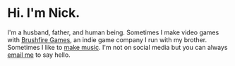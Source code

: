 # Hi. I'm Nick.

I'm a husband, father, and human being. Sometimes I make video games with [Brushfire Games](https://brushfire.games), an indie game company I run with my brother. Sometimes I like to [make music](https://soundcloud.com/nickgravelyn). I'm not on social media but you can always [email me](mailto:hello@nickgravelyn.com) to say hello.
